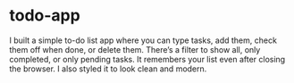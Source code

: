 # todo-app
I built a simple to-do list app where you can type tasks, add them, check them off when done, or delete them. There’s a filter to show all, only completed, or only pending tasks. It remembers your list even after closing the browser. I also styled it to look clean and modern.

